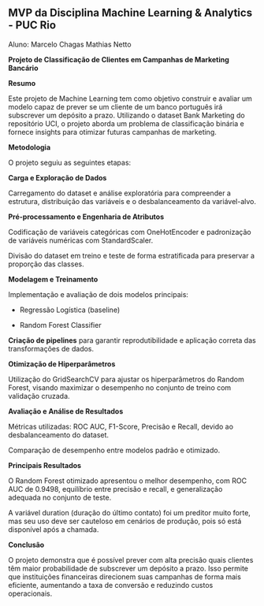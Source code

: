## MVP da Disciplina Machine Learning &amp; Analytics - PUC Rio

Aluno: Marcelo Chagas Mathias Netto

**Projeto de Classificação de Clientes em Campanhas de Marketing Bancário**

**Resumo**

Este projeto de Machine Learning tem como objetivo construir e avaliar um modelo capaz de prever se um cliente de um banco português irá subscrever um depósito a prazo. Utilizando o dataset Bank Marketing do repositório UCI, o projeto aborda um problema de classificação binária e fornece insights para otimizar futuras campanhas de marketing.

**Metodologia**

O projeto seguiu as seguintes etapas:

**Carga e Exploração de Dados**

Carregamento do dataset e análise exploratória para compreender a estrutura, distribuição das variáveis e o desbalanceamento da variável-alvo.

**Pré-processamento e Engenharia de Atributos**

Codificação de variáveis categóricas com OneHotEncoder e padronização de variáveis numéricas com StandardScaler.

Divisão do dataset em treino e teste de forma estratificada para preservar a proporção das classes.

**Modelagem e Treinamento**

Implementação e avaliação de dois modelos principais:

* Regressão Logística (baseline)

* Random Forest Classifier

**Criação de pipelines** para garantir reprodutibilidade e aplicação correta das transformações de dados.

**Otimização de Hiperparâmetros**

Utilização do GridSearchCV para ajustar os hiperparâmetros do Random Forest, visando maximizar o desempenho no conjunto de treino com validação cruzada.

**Avaliação e Análise de Resultados**

Métricas utilizadas: ROC AUC, F1-Score, Precisão e Recall, devido ao desbalanceamento do dataset.

Comparação de desempenho entre modelos padrão e otimizado.

**Principais Resultados**

O Random Forest otimizado apresentou o melhor desempenho, com ROC AUC de 0.9498, equilíbrio entre precisão e recall, e generalização adequada no conjunto de teste.

A variável duration (duração do último contato) foi um preditor muito forte, mas seu uso deve ser cauteloso em cenários de produção, pois só está disponível após a chamada.

**Conclusão**

O projeto demonstra que é possível prever com alta precisão quais clientes têm maior probabilidade de subscrever um depósito a prazo. Isso permite que instituições financeiras direcionem suas campanhas de forma mais eficiente, aumentando a taxa de conversão e reduzindo custos operacionais.
